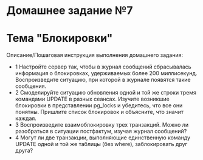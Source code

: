 # Домашнее задание №7
# Тема "Блокировки"

Описание/Пошаговая инструкция выполнения домашнего задания:

* 1 Настройте сервер так, чтобы в журнал сообщений сбрасывалась информация о блокировках, удерживаемых более 200 миллисекунд. Воспроизведите ситуацию, при которой в журнале появятся такие сообщения.
* 2 Смоделируйте ситуацию обновления одной и той же строки тремя командами UPDATE в разных сеансах. Изучите возникшие блокировки в представлении pg_locks и убедитесь, что все они понятны. Пришлите список блокировок и объясните, что значит каждая.
* 3 Воспроизведите взаимоблокировку трех транзакций. Можно ли разобраться в ситуации постфактум, изучая журнал сообщений?
* 4 Могут ли две транзакции, выполняющие единственную команду UPDATE одной и той же таблицы (без where), заблокировать друг друга?
